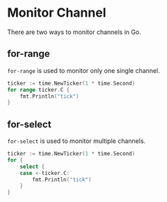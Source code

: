 # Monitor Channel

There are two ways to monitor channels in Go.

## for-range

`for-range` is used to monitor only one single channel.

```go
ticker := time.NewTicker(1 * time.Second)
for range ticker.C {
    fmt.Println("tick")
}
```

## for-select

`for-select` is used to monitor multiple channels.

```go
ticker := time.NewTicker(1 * time.Second)
for {
    select {
    case <-ticker.C:
        fmt.Println("tick")
    }
}
```
